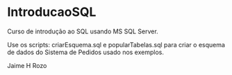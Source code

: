 # IntroducaoSQL
Curso de introdução ao SQL usando MS SQL Server.

Use os scripts: criarEsquema.sql e popularTabelas.sql para criar o esquema de dados do Sistema de Pedidos usado nos exemplos.


Jaime H Rozo
